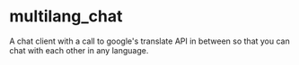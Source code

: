 # multilang_chat
A chat client with a call to google's translate API in between so that you can chat with each other in any language.
